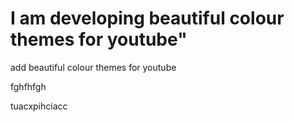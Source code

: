 # I am developing beautiful colour themes for youtube"

add beautiful colour themes for youtube


fghfhfgh


tuacxpihciacc

